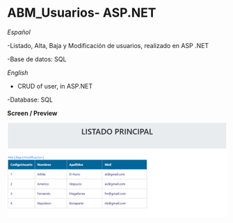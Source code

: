 # ABM_Usuarios- ASP.NET

*Español*

-Listado, Alta, Baja y Modificación de usuarios, realizado en ASP .NET

-Base de datos: SQL

*English*

- CRUD of user, in ASP.NET

-Database: SQL

**Screen / Preview**

![](https://github.com/victoriabravo/ABM_Usuarios/blob/main/screens/pantalla1.png)

